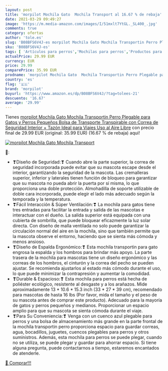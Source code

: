 ```yaml
---
layout: post
title: 'morpilot Mochila Gato  Mochila Transport al 16.67 % de rebaja'
date: 2021-03-29 09:49:27
image: 'https://m.media-amazon.com/images/I/51mxlt7YtGL._SL400_.jpg'
comments: true
category: ofertas
author: 'tole.es'
slug: 'B08BFS6V4J-es morpilot Mochila Gato Mochila Transportin Perro Plegable...'
sku: 'B08BFS6V4J-es'
tags: [ 'Artículos para perros','Mochilas para perros','Productos para mascotas','Ropa y accesorios para perros','mochila','morpilot', ]
actualPrice: 29.99 EUR
currency: EUR
price: 29.99
comparePrice: 35.99 EUR
prodname: 'morpilot Mochila Gato  Mochila Transportin Perro Plegable para Gatos y Perros Pequeños  Bolsa de Transporte Transpirable con Correa de Seguridad Interior + Tazón  Ideal para Viajes  Uso al Aire Libre'
country: 'es'
flag: '🇪🇸'
brand: 'morpilot'
buyurl: 'https://www.amazon.es/dp/B08BFS6V4J/?tag=tolees-21'
descuento: '16.67'
average: '29.99'
---
```


Tienes [morpilot Mochila Gato  Mochila Transportin Perro Plegable para Gatos y Perros Pequeños  Bolsa de Transporte Transpirable con Correa de Seguridad Interior + Tazón  Ideal para Viajes  Uso al Aire Libre](https://www.amazon.es/dp/B08BFS6V4J/?tag=tolees-21) con precio final de  29.99 EUR (original: 35.99 EUR) (16.67 %  de rebaja) aqui!

[![morpilot Mochila Gato  Mochila Transport](https://m.media-amazon.com/images/I/51mxlt7YtGL._SL400_.jpg)](https://www.amazon.es/dp/B08BFS6V4J/?tag=tolees-21)

🔎:

- ❣Diseño de Seguridad:❣ Cuando abre la parte superior, la correa de seguridad incorporada puede evitar que su mascota escape desde el interior, garantizando la seguridad de la mascota. Las cremalleras superior, inferior y laterales tienen función de bloqueo para garantizar que su mascota no pueda abrir la puerta por sí misma, lo que proporciona una doble protección. Almohadilla de soporte utilizable de doble cara incorporada, puede elegir el lado más adecuado según la temporada y la temperatura.
- ❣Fácil Interacción & Súper Ventilación:❣ La mochila para gatos tiene tres entradas para facilitar la entrada y salida de las mascotas e interactuar con el dueño. La salida superior está equipada con una cubierta de sombrilla, que puede bloquear eficazmente la luz solar directa. Con diseño de malla ventilada no solo puede garantizar la circulación normal del aire en la mochila, sino que también permite que la mascota observe el entorno, haciendo que se sienta más cómoda y menos ansioso.
- ❣Diseño de Espalda Ergonómico:❣ Esta mochila transportin para gato engrosa la espalda y los hombros para brindar más apoyo. La parte trasera de la mochila para mascotas tiene un diseño ergonómico y las correas de los hombros, el cinturón y la correa del pecho se pueden ajustar. Se recomienda ajustarlos al estado más cómodo durante el uso, lo que puede minimizar la contrapresión y aumentar la comodidad.
- ❣Durable & Espacioso:❣ Esta mochila para perros está hecha de poliéster ecológico, resistente al desgaste y a los arañazos. Mide aproximadamente 13 * 10.6 * 15.3 inch (33 * 27 * 39 cm), recomendado para mascotas de hasta 16 lbs (Por favor, mida el tamaño y el peso de su mascota antes de comprar este producto). Adecuado para la mayoría de gatos y perros pequeños y medianos. Proporcionar un espacio amplio para que su mascota se sienta cómoda durante el viaje.
- ❣Para Su Conveniencia:❣ Venga con un cuenco azul plegable para perros y una bolsa de almacenamiento más grande en la parte frontal de la mochila transportin perro proporciona espacio para guardar correas, agua, bocadillos, juguetes, cuencos plegables para perros y otros suministros. Además, esta mochila para perros se puede plegar, cuando no se utiliza, se puede plegar y guardar para ahorrar espacio. Si tiene alguna pregunta, puede contactarnos a tiempo, estaremos encantados de atenderle.

[🛒 Comprar!!!](https://www.amazon.es/dp/B08BFS6V4J/?tag=tolees-21)
